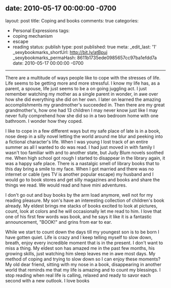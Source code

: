 date: 2010-05-17 00:00:00 -0700
---
layout: post
title: Coping and books
comments: true
categories:
- Personal Expressions
tags:
- coping mechanism
- escape
- reading
status: publish
type: post
published: true
meta:
  _edit_last: '1'
  _sexybookmarks_shortUrl: http://bit.ly/atBpuj
  _sexybookmarks_permaHash: 8611b1735ede0985657cc97ba1efdd7a
date: 2010-05-17 00:00:00 -0700
---
There are a multitude of ways people like to cope with the stresses of life.  Life seems to be getting more and more stressful.  I know my life has, as a parent, a spouse, life just seems to be a on going juggling act.  I just remember watching my mother as a single parent in wonder, in awe over how she did everything she did on her own.  I later on learned the amazing accomplishments my grandmother's succeeded in.  Then there are my great grandmother's, how one had 13 children I may never know just like I may never fully comprehend how she did so in a two bedroom home with one bathroom.  I wonder how they coped.

I like to cope in a few different ways but my safe place of late is in a book, nose deep in a silly novel letting the world around me blur and peeking into a fictional character's life.  When I was young I lost track of an entire summer as all I wanted to do was read.  I had just moved in with family I wasn't too familiar with and to another state, but Judy Blum novels soothed me.  When high school got rough I started to disappear in the library again, it was a happy safe place.  There is a nastalgic smell of library books that to this day bring a smile to my face.  When I got married and there was no internet or cable (yes TV is another popular escape) my husband and I would go to book stores and get silly magazines and books and share the things we read.  We would read and have mini adventures.

I don't go out and buy books by the arm load anymore, well not for my reading pleasure.  My son's have an interesting collection of children's book already.  My eldest brings me stacks of books excited to look at pictures, count, look at colors and he will occasionally let me read to him.  I love that one of his first few words was book, and he says it like it is a fantastic announcement, "BOOK!" and grins from ear to ear.  

While we start to count down the days till my youngest son is to be born I have gotten quiet.  Life is crazy and I keep telling myself to slow down, breath, enjoy every incredible moment that is in the present.  I don't want to miss a thing.  My eldest son has amazed me in the past few months, his growing skills, just watching him sleep leaves me in awe most days.  My method of coping and trying to slow down so I can enjoy these moments?  My old dear friend, sitting with my nose in a book, disappearing in another world that reminds me that my life is amazing and to count my blessings.  I stop reading when real life is calling, relaxed and ready to savor each second with a new outlook.  I love books
